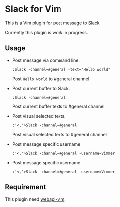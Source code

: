 Slack for Vim
=============

This is a Vim plugin for post message to [Slack](https://slack.com/)

Currently this plugin is work in progress.

Usage
-----

- Post message via command line.

  ```viml
  :Slack -channel=#general -text="Hello world"
  ```

  Post `Hello world` to #general channel

- Post current buffer to Slack.

  ```viml
  :Slack -channel=#general
  ```

  Post current buffer texts to #general channel

- Post visual selected texts.

  ```viml
  :'<,'>Slack -channel=#general
  ```

  Post visual selected texts to #general channel

- Post message specific username

  ```viml
  :'<,'>Slack -channel=#general -username=Vimmer
  ```

- Post message specific username

  ```viml
  :'<,'>Slack -channel=#general -username=Vimmer
  ```

Requirement
-----------
This plugin need [webapi-vim](https://github.com/mattn/webapi-vim).
